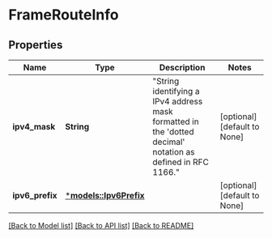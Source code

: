 # FrameRouteInfo

## Properties
Name | Type | Description | Notes
------------ | ------------- | ------------- | -------------
**ipv4_mask** | **String** | \"String identifying a IPv4 address mask formatted in the 'dotted decimal' notation as defined in RFC 1166.\"  | [optional] [default to None]
**ipv6_prefix** | [***models::Ipv6Prefix**](Ipv6Prefix.md) |  | [optional] [default to None]

[[Back to Model list]](../README.md#documentation-for-models) [[Back to API list]](../README.md#documentation-for-api-endpoints) [[Back to README]](../README.md)


